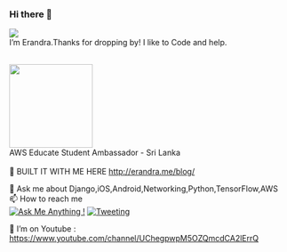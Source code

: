 ### Hi there 👋

<!--
**chiCKson/chiCKson** is a ✨ _special_ ✨ repository because its `README.md` (this file) appears on your GitHub profile.

Here are some ideas to get you started:

- 🔭 I’m currently working on ...
- 🌱 I’m currently learning ...
- 👯 I’m looking to collaborate on ...
- 🤔 I’m looking for help with ...
- 💬 Ask me about ...
- 📫 How to reach me: ...
- 😄 Pronouns: ...
- ⚡ Fun fact: ...
-->
<img src="http://erandra.me/wp-content/uploads/2021/01/logo-new-e1609567205403.png"/><br>
 I’m Erandra.Thanks for dropping by! I like to Code and help.<br><br>
 
  <img src="http://d0.awsstatic.com/Digital%20Marketing/House/temp/logo_aws-educate_light.png" width="150"/><br>
  AWS Educate Student Ambassador - Sri Lanka<br><br>
 🌱 BUILT IT WITH ME HERE http://erandra.me/blog/
 <br>

💬 Ask me about Django,iOS,Android,Networking,Python,TensorFlow,AWS <br>
📫 How to reach me<br>
[![Ask Me Anything !](https://img.shields.io/badge/Ask%20me-anything-1abc9c.svg)](https://www.facebook.com/erandraj) [![Tweeting](https://img.shields.io/twitter/url/http/shields.io.svg?style=social)](https://twitter.com/era_ndra)

🤔 I’m on Youtube : https://www.youtube.com/channel/UChegpwpM5OZQmcdCA2lErrQ
